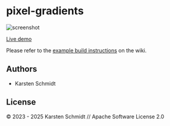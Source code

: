 # pixel-gradients

![screenshot](https://raw.githubusercontent.com/thi-ng/umbrella/develop/assets/examples/pixel-gradients.jpg)

[Live demo](http://demo.thi.ng/umbrella/pixel-gradients/)

Please refer to the [example build instructions](https://github.com/thi-ng/umbrella/wiki/Example-build-instructions) on the wiki.

## Authors

- Karsten Schmidt

## License

&copy; 2023 - 2025 Karsten Schmidt // Apache Software License 2.0
